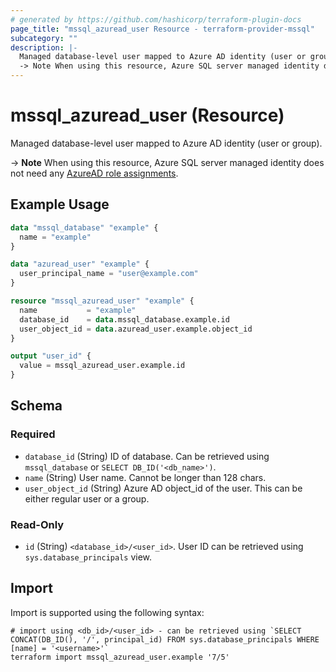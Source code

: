 ```yaml
---
# generated by https://github.com/hashicorp/terraform-plugin-docs
page_title: "mssql_azuread_user Resource - terraform-provider-mssql"
subcategory: ""
description: |-
  Managed database-level user mapped to Azure AD identity (user or group).
  -> Note When using this resource, Azure SQL server managed identity does not need any AzureAD role assignments https://docs.microsoft.com/en-us/azure/azure-sql/database/authentication-aad-service-principal?view=azuresql.
---
```


# mssql_azuread_user (Resource)

Managed database-level user mapped to Azure AD identity (user or group).

-> **Note** When using this resource, Azure SQL server managed identity does not need any [AzureAD role assignments](https://docs.microsoft.com/en-us/azure/azure-sql/database/authentication-aad-service-principal?view=azuresql).

## Example Usage

```terraform
data "mssql_database" "example" {
  name = "example"
}

data "azuread_user" "example" {
  user_principal_name = "user@example.com"
}

resource "mssql_azuread_user" "example" {
  name           = "example"
  database_id    = data.mssql_database.example.id
  user_object_id = data.azuread_user.example.object_id
}

output "user_id" {
  value = mssql_azuread_user.example.id
}
```

<!-- schema generated by tfplugindocs -->
## Schema

### Required

- `database_id` (String) ID of database. Can be retrieved using `mssql_database` or `SELECT DB_ID('<db_name>')`.
- `name` (String) User name. Cannot be longer than 128 chars.
- `user_object_id` (String) Azure AD object_id of the user. This can be either regular user or a group.

### Read-Only

- `id` (String) `<database_id>/<user_id>`. User ID can be retrieved using `sys.database_principals` view.

## Import

Import is supported using the following syntax:

```shell
# import using <db_id>/<user_id> - can be retrieved using `SELECT CONCAT(DB_ID(), '/', principal_id) FROM sys.database_principals WHERE [name] = '<username>'`
terraform import mssql_azuread_user.example '7/5'
```
